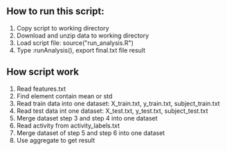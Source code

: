 ## **How to run this script:**
1. Copy script to working directory
2. Download and unzip data to working directory
3. Load script file: source("run_analysis.R")
4. Type :runAnalysis(), export final.txt file result
## **How script work**
1. Read features.txt
2. Find element contain mean or std
3. Read train data into one dataset: X_train.txt, y_train.txt, subject_train.txt
4. Read test data int one dataset: X_test.txt, y_test.txt, subject_test.txt
5. Merge dataset step 3 and step 4 into one dataset
6. Read activity from activity_labels.txt
7. Merge dataset of step 5 and step 6 into one dataset
8. Use aggregate to get result